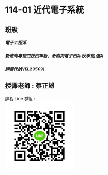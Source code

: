 # 114-01 近代電子系統

## 班級
##### 電子工程系
##### 新南向專班四技四年級、新南向電子四A(秋季班)選A
##### 課程代號 (EL23563)

## 授課老師 : 蔡正雄

課程 Line 群組 :<br>
<img src="0923.jpg" />

